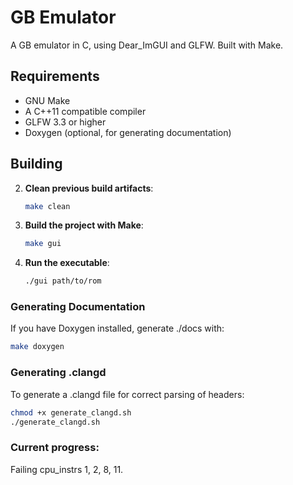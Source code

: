 # GB Emulator

A GB emulator in C, using Dear_ImGUI and GLFW. Built with Make.

## Requirements

- GNU Make
- A C++11 compatible compiler
- GLFW 3.3 or higher
- Doxygen (optional, for generating documentation)

## Building

2. **Clean previous build artifacts**:

   ```sh
   make clean
   ```

3. **Build the project with Make**:

   ```sh
   make gui
   ```

4. **Run the executable**:
   ```sh
   ./gui path/to/rom
   ```

### Generating Documentation

If you have Doxygen installed, generate ./docs with:

```sh
make doxygen

```

### Generating .clangd

To generate a .clangd file for correct parsing of headers:

```sh
chmod +x generate_clangd.sh
./generate_clangd.sh
```

### Current progress:

Failing cpu_instrs 1, 2, 8, 11.
